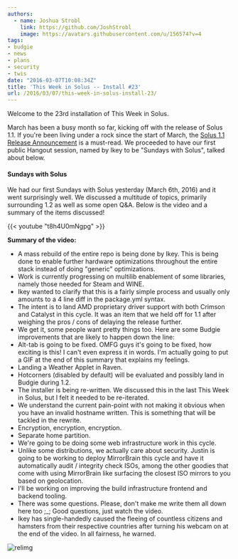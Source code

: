 ```yaml
---
authors:
  - name: Joshua Strobl
    link: https://github.com/JoshStrobl
    image: https://avatars.githubusercontent.com/u/156574?v=4
tags:
- budgie
- news
- plans
- security
- twis
date: "2016-03-07T10:08:34Z"
title: 'This Week in Solus -- Install #23'
url: /2016/03/07/this-week-in-solus-install-23/
---
```

 

Welcome to the 23rd installation of This Week in Solus. 

March has been a busy month so far, kicking off with the release of Solus 1.1. If you're been living under a rock since the start of March, the [Solus 1.1 Release Announcement](https://solus-project.com/2016/03/02/solus-1-1-shannon-released/) 
is a must-read. We proceeded to have our first public Hangout session, named by Ikey to be "Sundays with Solus", talked about below.

#### Sundays with Solus

We had our first Sundays with Solus yesterday (March 6th, 2016) and it went surprisingly well. We discussed a multitude of topics, primarily surrounding 1.2 as well as some open Q&A. Below is the video and a summary of the items discussed!

{{< youtube "t8h4U0mNgpg" >}}

**Summary of the video:**

-  A mass rebuild of the entire repo is being done by Ikey. This is being done to enable further hardware optimizations throughout the entire stack instead of doing "generic" optimizations.
-  Work is currently progressing on multilib enablement of some libraries, namely those needed for Steam and WINE. 
  - Ikey wanted to clarify that this is a fairly simple process and usually only amounts to a 4 line diff in the package.yml syntax.
-  The intent is to land AMD proprietary driver support with both Crimson and Catalyst in this cycle. It was an item that we held off for 1.1 after weighing the pros / cons of delaying the release further.
-  We get it, some people want pretty things too. Here are some Budgie improvements that are likely to happen down the line: 
  - Alt-tab is going to be fixed. OMFG guys it's going to be fixed, how exciting is this! I can't even express it in words. I'm actually going to put a GIF at the end of this summary that explains my feelings.
  - Landing a Weather Applet in Raven.
  - Hotcorners (disabled by default) will be evaluated and possibly land in Budgie during 1.2.
-  The installer is being re-written. We discussed this in the last This Week in Solus, but I felt it needed to be re-iterated. 
  - We understand the current pain-point with not making it obvious when you have an invalid hostname written. This is something that will be tackled in the rewrite.
  - Encryption, encryption, encryption.
  - Separate home partition.
-  We're going to be doing some web infrastructure work in this cycle. 
  - Unlike some distributions, we actually care about security. Justin is going to be working to deploy MirrorBrain this cycle and have it automatically audit / integrity check ISOs, among the other goodies that come with using MirrorBrain like surfacing the closest ISO mirrors to you based on geolocation.
  - I'll be working on improving the build infrastructure frontend and backend tooling.
-  There was some questions. Please, don't make me write them all down here too ;_; Good questions, just watch the video.
-  Ikey has single-handedly caused the fleeing of countless citizens and hamsters from their respective countries after turning his webcam on at the end of the video. In all fairness, he warned.

![relimg](http://i.giphy.com/itDBteCsTFSVO.gif)